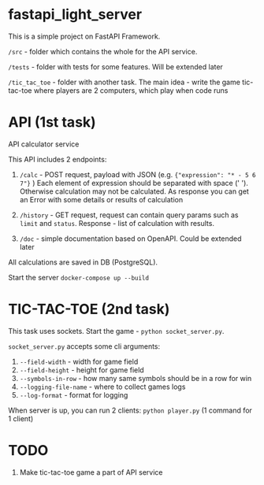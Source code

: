 # fastapi_light_server

This is a simple project on FastAPI Framework.

```/src``` - folder which contains the whole for the API service.

```/tests``` - folder with tests for some features. Will be extended later

```/tic_tac_toe``` - folder with another task. 
The main idea - write the game tic-tac-toe where players are 2 computers, 
which play when code runs

# API (1st task)

API calculator service

This API includes 2 endpoints:
1. ```/calc``` - POST request, payload with JSON (e.g. ```{"expression": "* - 5 6 7"}``` )
Each element of expression should be separated with space (' '). Otherwise calculation may not be calculated.
As response you can get an Error with some details or results of calculation


2. ```/history``` - GET request, request can contain query params such as ```limit``` and ```status```.
Response - list of calculation with results.


3. ```/doc``` - simple documentation based on OpenAPI. Could be extended later

All calculations are saved in DB (PostgreSQL).

Start the server ```docker-compose up --build```

# TIC-TAC-TOE (2nd task)
This task uses sockets.
Start the game - ```python socket_server.py```.

```socket_server.py``` accepts some cli arguments:
1. ```--field-width``` - width for game field
2. ```--field-height``` - height for game field
3. ```--symbols-in-row``` - how many same symbols should be in a row for win
4. ```--logging-file-name``` - where to collect games logs
5. ```--log-format``` - format for logging

When server is up, you can run 2 clients:
```python player.py``` (1 command for 1 client)


# TODO
1. Make tic-tac-toe game a part of API service